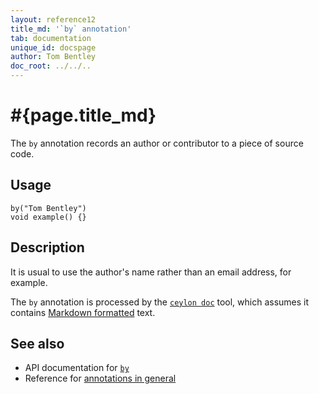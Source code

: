```yaml
---
layout: reference12
title_md: '`by` annotation'
tab: documentation
unique_id: docspage
author: Tom Bentley
doc_root: ../../..
---
```


# #{page.title_md}

The `by` annotation records an author or contributor to a piece of source code.

## Usage

<!-- try: -->
    by("Tom Bentley")
    void example() {}

## Description

It is usual to use the author's name rather than an email address, for example.

The `by` annotation is processed by the 
[`ceylon doc`](#{site.urls.ceylon_tool_current}/ceylon-doc.html) tool, 
which assumes it contains [Markdown formatted](../markdown/) text.

## See also

* API documentation for [`by`](#{site.urls.apidoc_1_1}/index.html#by)
* Reference for [annotations in general](../../structure/annotation/)

